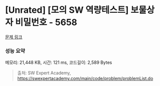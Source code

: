 # [Unrated] [모의 SW 역량테스트] 보물상자 비밀번호 - 5658 

[문제 링크](https://swexpertacademy.com/main/code/problem/problemDetail.do?contestProbId=AWXRUN9KfZ8DFAUo) 

### 성능 요약

메모리: 21,448 KB, 시간: 121 ms, 코드길이: 2,589 Bytes



> 출처: SW Expert Academy, https://swexpertacademy.com/main/code/problem/problemList.do